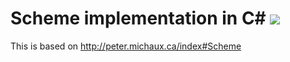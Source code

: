 # Scheme implementation in C# ![](https://github.com/syohex/simple-scheme-sharp/workflows/CI/badge.svg)

This is based on http://peter.michaux.ca/index#Scheme
